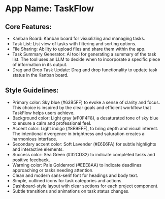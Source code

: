 # **App Name**: TaskFlow

## Core Features:

- Kanban Board: Kanban board for visualizing and managing tasks.
- Task List: List view of tasks with filtering and sorting options.
- File Sharing: Ability to upload files and share them within the app.
- Task Summary Generator: AI tool for generating a summary of the task list. The tool uses an LLM to decide when to incorporate a specific piece of information in its output.
- Drag and Drop Task Update: Drag and drop functionality to update task status in the Kanban board.

## Style Guidelines:

- Primary color: Sky blue (#63B5FF) to evoke a sense of clarity and focus. This choice is inspired by the clear goals and efficient workflow that TaskFlow helps users achieve.
- Background color: Light gray (#F0F4F8), a desaturated tone of sky blue to ensure a calm and professional feel.
- Accent color: Light indigo (#8B9EFF), to bring depth and visual interest. The intentional divergence in brightness and saturation creates a harmonious interface.
- Secondary accent color: Soft Lavender (#E6E6FA) for subtle highlights and interactive elements.
- Success color: Sea Green (#32CD32) to indicate completed tasks and positive feedback.
- Warning color: Pale Goldenrod (#EEE8AA) to indicate deadlines approaching or tasks needing attention.
- Clean and modern sans-serif font for headings and body text.
- Simple, outlined icons for task categories and actions.
- Dashboard-style layout with clear sections for each project component.
- Subtle transitions and animations on task status changes.